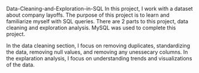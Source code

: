 Data-Cleaning-and-Exploration-in-SQL
In this project, I work with a dataset about company layoffs. The purpose of this project is to learn and familiarize myself with SQL queries. There are 2 parts to this project, data cleaning and exploration analysis. MySQL was used to complete this project.

In the data cleaning section, I focus on removing duplicates, standardizing the data, removing null values, and removing any unessecary columns. In the explaration analysis, I focus on understanding trends and visualizations of the data.
